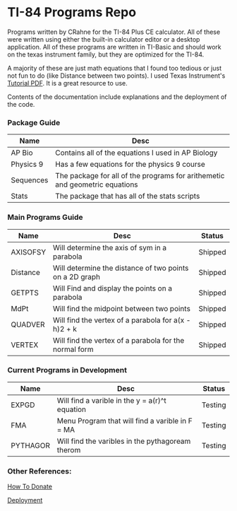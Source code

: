 # TI-84 Programs Repo

Programs written by CRahne for the TI-84 Plus CE calculator. All of these were written using either the built-in calculator editor or a desktop application. All of these programs are written in TI-Basic and should work on the texas instrument family, but they are optimized for the TI-84.


A majority of these are just math equations that I found too tedious or just not fun to do (like Distance between two points). I used Texas Instrument's [Tutorial PDF](https://education.ti.com/-/media/377A0772C3B04D83B83D2A4E51029D08). It is a great resource to use.


Contents of the documentation include explanations and the deployment of the code.

### Package Guide
| Name      | Desc                                                                        |
| --------- | --------------------------------------------------------------------------- |
| AP Bio    | Contains all of the equations I used in AP Biology                          |
| Physics 9 | Has a few equations for the physics 9 course                                |
| Sequences | The package for all of the programs for arithemetic and geometric equations |
| Stats     | The package that has all of the stats scripts                               |

### Main Programs Guide
| Name | Desc       | Status  |
| ---- | -----------| ------- |
| AXISOFSY | Will determine the axis of sym in a parabola | Shipped |
| Distance | Will determine the distance of two points on a 2D graph | Shipped |
| GETPTS | Will Find and display the points on a parabola | Shipped |
| MdPt | Will find the midpoint between two points | Shipped |
| QUADVER | Will find the vertex of a parabola for a(x - h)2 + k | Shipped |
| VERTEX | Will find the vertex of a parabola for the normal form | Shipped |

### Current Programs in Development
| Name     | Desc                                                  | Status  |
| -------- | ----------------------------------------------------- | ------- |
| EXPGD    | Will find a varible in the y = a(r)^t equation        | Testing |
| FMA      | Menu Program that will find a varible in F = MA       | Testing |
| PYTHAGOR | Will find the varibles in the pythagoream therom      | Testing |


### Other References:

[How To Donate](/Docs/Others/Donate.md)

[Deployment](/Docs/Others/Deployment.md)